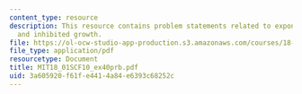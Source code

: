 ```yaml
---
content_type: resource
description: This resource contains problem statements related to exponential growth
  and inhibited growth.
file: https://ol-ocw-studio-app-production.s3.amazonaws.com/courses/18-01sc-single-variable-calculus-fall-2010/3a605920f61fe4414a84e6393c68252c_MIT18_01SCF10_ex40prb.pdf
file_type: application/pdf
resourcetype: Document
title: MIT18_01SCF10_ex40prb.pdf
uid: 3a605920-f61f-e441-4a84-e6393c68252c
---
```

